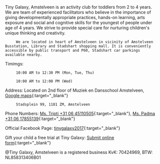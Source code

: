 Tiny Galaxy, Amstelveen is an activity club for toddlers from 2 to 4 years. We are team of experienced facilitators who believe in the importance of giving developmentally appropriate practices, hands-on learning, arts exposure and social and cognitive skills for the youngest of people under age of 4 years. We strive to provide special care for nurturing children's unique thinking and creativity. 

         We are located in heart of Amstelveen in vicinity of Amstelveen Busstation, Library and Stadshart shopping mall. It is conveniently accessible by public transport and P60, Stadshart car parkings available nearby. 

Timimgs: 

         10:00 AM to 12:30 PM (Mon, Tue, Thu)

         10:00 AM to 12:00 PM (Wed)     

Address: Located on 2nd floor of Muziek en Dansschool Amstelveen, [Google maps](https://goo.gl/maps/decCg3eUZcbBnsDU8){:target="_blank"}
         
         Stadsplein 99, 1181 ZM, Amstelveen

Phone Numbers: [Ms. Tripti +31 06 45110505](tel:+31645110505){:target="_blank"},
         [Ms. Padma +31 06 17855139](tel:+31617855139){:target="_blank"}

Official Facebook Page: [tinygalaxy2017](https://www.facebook.com/tinygalaxy2017/){:target="_blank"}

Gift your child a free trial at Tiny Galaxy: [Submit online form](https://shorturl.at/mSUV5){:target="_blank"}



@Tiny Galaxy, Amstelveen is a registered business KvK: 70424969, BTW: NL858313406B01

